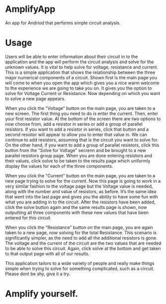 # AmplifyApp
An app for Andriod that performs simple circuit analysis.


# Usage
Users will be able to enter information about their circuit in to the application and the app will perform the circuit analysis and solve for the unknown values.  It is vital to help solve for voltage, resistance and current. This is a simple application that shows the relationship between the three major numerical components of a circuit. Shown first is the main page you will come to when you open the app which gives you a nice warm welcome to the experience we are going to take you on. It gives you the option to solve for Voltage Current or Resistance. Now depending on which you want to solve a new page appears. 

When you click the "Voltage" button on the main page, you are taken to a new screen. The first thing you need to do is enter the current. Then, enter your first resistor value. At the bottom of the screen there are two options to now choose from, add a resistor in series or add a group of parallel resistors. If you want to add a resistor in series, click that button and a second resistor will appear to allow you to enter that value in. We can continue to add resistors, assuming that is the circuit you want to solve for. On the other hand, if you want to add a group of parallel resistors, click this button from the "Solve for Voltage" secrenn and be brought to a new parallel resistors group page. When you are done entering resistors and their values, click solve to be taken to the results page which uniformly display the values for each of the three components.

When you click the "Current" button on the main page, you are taken to a new page trying to solve for the current. Now this page is going to work in a very similar fashion to the voltage page but the Voltage value is needed, along with the number and value of resistors, as before. It’s the same idea that went into the last page and gives you the ability to have some fun with what you are adding in to the circuit. After the resistors have been added, click the solve button again and  the same results page is shown, now outputting all three components with these new values that have been entered for this circuit.

When you click the "Resistance" button on the main page, you are again taken to a new page, now solving for the total Resistance. This scenario is significantly simpler, as the need to add all the additional resistors is gone. The voltage and the current of the circuit are the two values that are needed to be able to solve this circuit. Again, click solve at the bottom and get taken to that output page with all of our results. 

This application tailors to a wide variety of people and really make things simple when trying to solve for something complicated, such as a circuit. 
Please dont be shy, give it a try. 
# Amplify yourself. 
